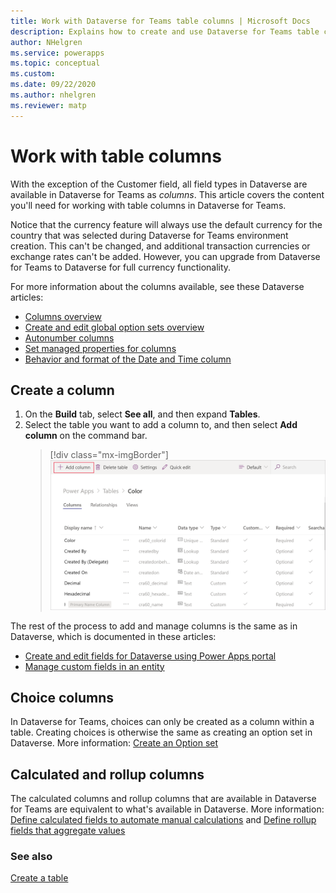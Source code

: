 ```yaml
---
title: Work with Dataverse for Teams table columns | Microsoft Docs
description: Explains how to create and use Dataverse for Teams table columns.
author: NHelgren
ms.service: powerapps
ms.topic: conceptual
ms.custom: 
ms.date: 09/22/2020
ms.author: nhelgren
ms.reviewer: matp
---
```


# Work with table columns

With the exception of the Customer field, all field types in Dataverse are available in Dataverse for Teams as *columns*. This article covers the content you'll need for working with table columns in Dataverse for Teams.

Notice that the currency feature will always use the default currency for the country that was selected during Dataverse for Teams environment creation. This can't be changed, and additional transaction currencies or exchange rates can't be added. However, you can upgrade from Dataverse for Teams to Dataverse for full currency functionality.

For more information about the columns available, see these Dataverse articles:

- [Columns overview](../maker/data-platform/fields-overview.md)
- [Create and edit global option sets overview](../maker/data-platform/create-edit-global-option-sets.md)
- [Autonumber columns](../maker/data-platform/autonumber-fields.md)
- [Set managed properties for columns](../maker/data-platform/set-managed-properties-for-field.md)
- [Behavior and format of the Date and Time column](../maker/data-platform/behavior-format-date-time-field.md)

## Create a column

1. On the **Build** tab, select **See all**, and then expand **Tables**. 
2. Select the table you want to add a column to, and then select **Add column** on the command bar.
    > [!div class="mx-imgBorder"] 
    > ![Create a table column](media/create-table-column.png "Create a table column")

The rest of the process to add and manage columns is the same as in Dataverse, which is documented in these articles:
- [Create and edit fields for Dataverse using Power Apps portal](../maker/data-platform/create-edit-field-portal.md)
- [Manage custom fields in an entity](../maker/data-platform/data-platform-manage-fields.md)

## Choice columns

In Dataverse for Teams, choices can only be created as a column within a table. Creating choices is otherwise the same as creating an option set in Dataverse. More information: [Create an Option set](../maker/data-platform/custom-picklists.md)

## Calculated and rollup columns

The calculated columns and rollup columns that are available in Dataverse for Teams are equivalent to what's available in Dataverse. More information: [Define calculated fields to automate manual calculations](../maker/data-platform/define-calculated-fields.md) and [Define rollup fields that aggregate values](../maker/data-platform/define-rollup-fields.md)

### See also

[Create a table](create-table.md)
